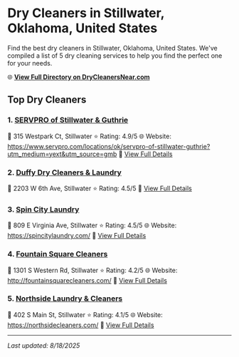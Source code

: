 # Dry Cleaners in Stillwater, Oklahoma, United States

Find the best dry cleaners in Stillwater, Oklahoma, United States. We've compiled a list of 5 dry cleaning services to help you find the perfect one for your needs.

🌐 **[View Full Directory on DryCleanersNear.com](https://drycleanersnear.com/city/US/Oklahoma/Stillwater)**

## Top Dry Cleaners

### 1. [SERVPRO of Stillwater & Guthrie](https://drycleanersnear.com/dryCleaner/686c7bad4f42799737d40e8a/servpro-of-stillwater-guthrie)
📍 315 Westpark Ct, Stillwater
⭐ Rating: 4.9/5
🌐 Website: https://www.servpro.com/locations/ok/servpro-of-stillwater-guthrie?utm_medium=yext&utm_source=gmb
🔗 [View Full Details](https://drycleanersnear.com/dryCleaner/686c7bad4f42799737d40e8a/servpro-of-stillwater-guthrie)

### 2. [Duffy Dry Cleaners & Laundry](https://drycleanersnear.com/dryCleaner/686c7ba44f42799737d40d70/duffy-dry-cleaners-laundry)
📍 2203 W 6th Ave, Stillwater
⭐ Rating: 4.5/5
🔗 [View Full Details](https://drycleanersnear.com/dryCleaner/686c7ba44f42799737d40d70/duffy-dry-cleaners-laundry)

### 3. [Spin City Laundry](https://drycleanersnear.com/dryCleaner/686c7ba74f42799737d40dcb/spin-city-laundry)
📍 809 E Virginia Ave, Stillwater
⭐ Rating: 4.5/5
🌐 Website: https://spincitylaundry.com/
🔗 [View Full Details](https://drycleanersnear.com/dryCleaner/686c7ba74f42799737d40dcb/spin-city-laundry)

### 4. [Fountain Square Cleaners](https://drycleanersnear.com/dryCleaner/686c7ba54f42799737d40d8e/fountain-square-cleaners)
📍 1301 S Western Rd, Stillwater
⭐ Rating: 4.2/5
🌐 Website: http://fountainsquarecleaners.com/
🔗 [View Full Details](https://drycleanersnear.com/dryCleaner/686c7ba54f42799737d40d8e/fountain-square-cleaners)

### 5. [Northside Laundry & Cleaners](https://drycleanersnear.com/dryCleaner/686c7ba34f42799737d40d51/northside-laundry-cleaners)
📍 402 S Main St, Stillwater
⭐ Rating: 4.1/5
🌐 Website: https://northsidecleaners.com/
🔗 [View Full Details](https://drycleanersnear.com/dryCleaner/686c7ba34f42799737d40d51/northside-laundry-cleaners)


---

*Last updated: 8/18/2025*
